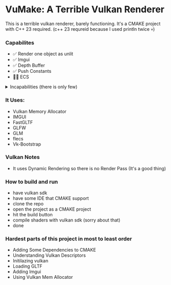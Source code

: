 # VuMake: A Terrible Vulkan Renderer

This is a terrible vulkan renderer, barely functioning.
It's a CMAKE project with C++ 23 required.
(c++ 23 requreid because I used println twice 💀)

### Capabilites
- ✅ Render one object as unlit
- ✅ Imgui 
- ✅ Depth Buffer 
- ✅ Push Constants 
- 👷‍♂️ ECS

<details> 
  <summary>
  Incapabilities (there is only few)
  </summary>
  
- ❌ Vulkan Sync Abstraction
- ❌ Textures
- ❌ Normals / Tangents
- ❌ Normal - Bump Mappping
- ❌ Directional Ligths
- ❌ Point Ligths
- ❌ Spot Ligths
- ❌ Area Ligths
- ❌ PBR
- ❌ Scene-Level Representation
- ❌ Ray Traced GI
- ❌ Path Traced Gi
- ❌ SSGI
- ❌ Voxel GI
- ❌ SDFGI
- ❌ Probe Based GI
- ❌ DDGI
- ❌ ReSTIR GI
- ❌ Surfels GI
- ❌ Radiance Cascades GI
- ❌ Skinned Geometry
- ❌ Animations
- ❌ Deffered Rendering
- ❌ Tiled Forward Rendering
- ❌ FXAA - TAA - SMAA - MSAA
- ❌ FSR - DLSS - XESS
- ❌ PSO Cache System
- ❌ Bindless Rendering
- ❌ Ligth Map Baking
- ❌ Compute Shaders
- ❌ Subdivison Surfaces
- ❌ Mesh Shaders
- ❌ Shadow Maps
- ❌ Occlusion Culling
- ❌ Screen Space Shadows
- ❌ LOD System
- ❌ HDR
- ❌ Cube Maps- Sky Maps
- ❌ Tonemapping
- ❌ Bloom
- ❌ Twenty Other Post Process Effects
- ❌ SDF - Volume Rendering
- ❌ Debug View
- ❌ Tessallation
- ❌ Geometry Shaders
- ❌ Shader Editor
- ❌ HLSL Support
- ❌ SSAO / HBAO
- ❌ SSR - SSSR
- ❌ RayTraycing
- ❌ Sub-Surface Scattering
- ❌ GPU Driven Rendering
- ❌ Work Graphs
- ❌ Visibility Buffer
- ❌ Compute Rasterizer
- ❌ FBX - OBJ Support
- ❌ Font Rendering
- ❌ Instanceing
- ❌ Batching
- ❌ Lens Flares
- ❌ Particles
- ❌ Hair Rendering
- ❌ Texture Streaming
- ❌ Variable Rate Shading
- ❌ Decals
- ❌ Frame Profiler - Debugger
- ❌ Displacement Mapping
- ❌ Morph Target
- ❌ Planar Reflections
- ❌ Volumetric Ligths
- ❌ Water Rendering
- ❌ Outline Shaders
- ❌ Contact SHadows
- ❌ Caustics
- ❌ Render Graph
</details>

### It Uses:
- Vulkan Memory Allocator
- IMGUI
- FastGLTF
- GLFW
- GLM
- flecs
- Vk-Bootstrap

### Vulkan Notes
- It uses Dynamic Rendering so there is no Render Pass (It's a good thing)

### How to build and run
- have vulkan sdk
- have some IDE that CMAKE support
- clone the repo
- open the project as a CMAKE project
- hit the build button
- compile shaders with vulkan sdk (sorry about that)
- done

### Hardest parts of this project in most to least  order
- Adding Some Dependencies to CMAKE
- Understanding Vulkan Descriptors
- Initilazing vulkan
- Loading GLTF
- Adding Imgui
- Using Vulkan Mem Allocator
